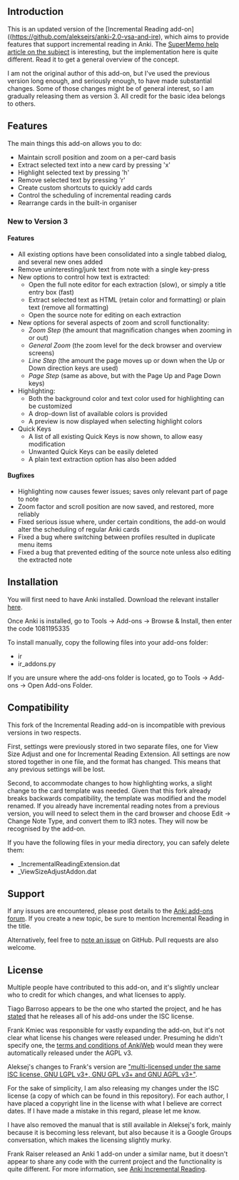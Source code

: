 ## Introduction

This is an updated version of the [Incremental Reading add-on]((https://github.com/aleksejrs/anki-2.0-vsa-and-ire), which aims to provide features that support incremental reading in Anki. The <a href="https://www.supermemo.com/help/read.htm" rel="nofollow">SuperMemo help article on the subject</a> is interesting, but the implementation here is quite different. Read it to get a general overview of the concept.

I am not the original author of this add-on, but I've used the previous version long enough, and seriously enough, to have made substantial changes. Some of those changes might be of general interest, so I am gradually releasing them as version 3. All credit for the basic idea belongs to others.

## Features

The main things this add-on allows you to do:

* Maintain scroll position and zoom on a per-card basis
* Extract selected text into a new card by pressing 'x'
* Highlight selected text by pressing 'h'
* Remove selected text by pressing 'r'
* Create custom shortcuts to quickly add cards
* Control the scheduling of incremental reading cards
* Rearrange cards in the built-in organiser

### New to Version 3

#### Features

* All existing options have been consolidated into a single tabbed dialog, and several new ones added
* Remove uninteresting/junk text from note with a single key-press
* New options to control how text is extracted:
    * Open the full note editor for each extraction (slow), or simply a title entry box (fast)
    * Extract selected text as HTML (retain color and formatting) or plain text (remove all formatting)
    * Open the source note for editing on each extraction
* New options for several aspects of zoom and scroll functionality:
    * _Zoom Step_ (the amount that magnification changes when zooming in or out)
    * _General Zoom_ (the zoom level for the deck browser and overview screens)
    * _Line Step_ (the amount the page moves up or down when the Up or Down direction keys are used)
    * _Page Step_ (same as above, but with the Page Up and Page Down keys)
* Highlighting:
    * Both the background color and text color used for highlighting can be customized
    * A drop-down list of available colors is provided
    * A preview is now displayed when selecting highlight colors
* Quick Keys
    * A list of all existing Quick Keys is now shown, to allow easy modification
    * Unwanted Quick Keys can be easily deleted
    * A plain text extraction option has also been added

#### Bugfixes

* Highlighting now causes fewer issues; saves only relevant part of page to note
* Zoom factor and scroll position are now saved, and restored, more reliably
* Fixed serious issue where, under certain conditions, the add-on would alter the scheduling of regular Anki cards
* Fixed a bug where switching between profiles resulted in duplicate menu items
* Fixed a bug that prevented editing of the source note unless also editing the extracted note

## Installation

You will first need to have Anki installed. Download the relevant installer [here](http://ankisrs.net).

Once Anki is installed, go to Tools -> Add-ons -> Browse & Install, then enter the code 1081195335

To install manually, copy the following files into your add-ons folder:

* ir
* ir_addons.py

If you are unsure where the add-ons folder is located, go to Tools -> Add-ons -> Open Add-ons Folder.

## Compatibility

This fork of the Incremental Reading add-on is incompatible with previous versions in two respects.

First, settings were previously stored in two separate files, one for View Size Adjust and one for Incremental Reading Extension. All settings are now stored together in one file, and the format has changed. This means that any previous settings will be lost.

Second, to accommodate changes to how highlighting works, a slight change to the card template was needed. Given that this fork already breaks backwards compatibility, the template was modified and the model renamed. If you already have incremental reading notes from a previous version, you will need to select them in the card browser and choose Edit -> Change Note Type, and convert them to IR3 notes. They will now be recognised by the add-on.

If you have the following files in your media directory, you can safely delete them:

* \_IncrementalReadingExtension.dat
* \_ViewSizeAdjustAddon.dat

## Support

If any issues are encountered, please post details to the [Anki add-ons forum](https://anki.tenderapp.com/discussions/add-ons). If you create a new topic, be sure to mention Incremental Reading in the title.

Alternatively, feel free to [note an issue](https://github.com/luoliyan/incremental-reading-for-anki/issues) on GitHub. Pull requests are also welcome.

## License

Multiple people have contributed to this add-on, and it's slightly unclear who to credit for which changes, and what licenses to apply.

Tiago Barroso appears to be the one who started the project, and he has [stated](https://groups.google.com/d/msg/anki-addons/xibqDVFqQwQ/-qpxKvxurPMJ) that he releases all of his add-ons under the ISC license.

Frank Kmiec was responsible for vastly expanding the add-on, but it's not clear what license his changes were released under. Presuming he didn't specify one, the [terms and conditions of AnkiWeb](https://ankiweb.net/account/terms) would mean they were automatically released under the AGPL v3.

Aleksej's changes to Frank's version are ["multi-licensed under the same ISC license, GNU LGPL v3+, GNU GPL v3+ and GNU AGPL v3+"](https://github.com/aleksejrs/anki-2.0-vsa-and-ire).

For the sake of simplicity, I am also releasing my changes under the ISC license (a copy of which can be found in this repository). For each author, I have placed a copyright line in the license with what I believe are correct dates. If I have made a mistake in this regard, please let me know.

I have also removed the manual that is still available in Aleksej's fork, mainly because it is becoming less relevant, but also because it is a Google Groups conversation, which makes the licensing slightly murky.

Frank Raiser released an Anki 1 add-on under a similar name, but it doesn't appear to share any code with the current project and the functionality is quite different. For more information, see [Anki Incremental Reading](http://frankraiser.de/drupal/AnkiIR).
